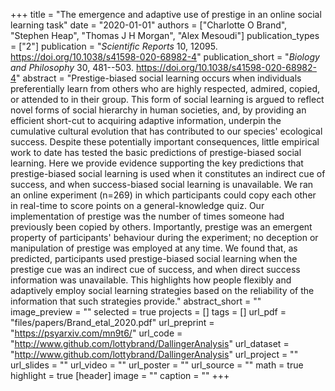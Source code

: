 +++
title = "The emergence and adaptive use of prestige in an online social learning task"
date = "2020-01-01"
authors = ["Charlotte O Brand", "Stephen Heap", "Thomas J H Morgan", "Alex Mesoudi"]
publication_types = ["2"]
publication = "_Scientific Reports_ 10, 12095. https://doi.org/10.1038/s41598-020-68982-4"
publication_short = "_Biology and Philosophy_ 30, 481--503. https://doi.org/10.1038/s41598-020-68982-4"
abstract = "Prestige-biased social learning occurs when individuals preferentially learn from others who are highly respected, admired, copied, or attended to in their group. This form of social learning is argued to reflect novel forms of social hierarchy in human societies, and, by providing an efficient short-cut to acquiring adaptive information, underpin the cumulative cultural evolution that has contributed to our species' ecological success. Despite these potentially important consequences, little empirical work to date has tested the basic predictions of prestige-biased social learning. Here we provide evidence supporting the key predictions that prestige-biased social learning is used when it constitutes an indirect cue of success, and when success-biased social learning is unavailable. We ran an online experiment (n=269) in which participants could copy each other in real-time to score points on a general-knowledge quiz. Our implementation of prestige was the number of times someone had previously been copied by others. Importantly, prestige was an emergent property of participants' behaviour during the experiment; no deception or manipulation of prestige was employed at any time. We found that, as predicted, participants used prestige-biased social learning when the prestige cue was an indirect cue of success, and when direct success information was unavailable. This highlights how people flexibly and adaptively employ social learning strategies based on the reliability of the information that such strategies provide."
abstract_short = ""
image_preview = ""
selected = true
projects = []
tags = []
url_pdf = "files/papers/Brand_etal_2020.pdf"
url_preprint = "https://psyarxiv.com/mn9t6/"
url_code = "http://www.github.com/lottybrand/DallingerAnalysis"
url_dataset = "http://www.github.com/lottybrand/DallingerAnalysis"
url_project = ""
url_slides = ""
url_video = ""
url_poster = ""
url_source = ""
math = true
highlight = true
[header]
image = ""
caption = ""
+++

